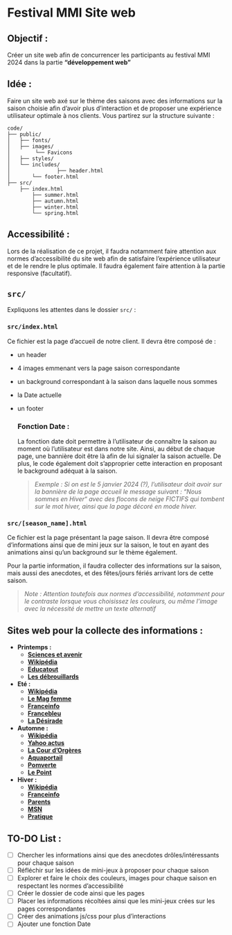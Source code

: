 # Festival MMI Site web


## Objectif :

Créer un site web afin de concurrencer les participants au festival MMI 2024 dans la partie **“développement web”**

## Idée :

Faire un site web axé sur le thème des saisons avec des informations sur la saison choisie afin d’avoir plus d’interaction et de proposer une expérience utilisateur optimale à nos clients. Vous partirez sur la structure suivante : 

```
code/
├── public/
│   ├── fonts/
│   ├── images/
│        └── Favicons
│   ├── styles/
│   └── includes/
│				├── header.html
│       └── footer.html
├── src/
    ├── index.html
		├── summer.html
		├── autumn.html
		├── winter.html
		└── spring.html
```

## Accessibilité :

Lors de la réalisation de ce projet, il faudra notamment faire attention aux normes d’accessibilité du site web afin de satisfaire l’expérience utilisateur et de le rendre le plus optimale. Il faudra également faire attention à la partie responsive (facultatif).

## `src/`

Expliquons les attentes dans le dossier `src/` : 

### `src/index.html`

Ce fichier est la page d’accueil de notre client. Il devra être composé de : 

- un header
- 4 images emmenant vers la page saison correspondante
- un background correspondant à la saison dans laquelle nous sommes
- la Date actuelle
- un footer
    
    ### Fonction Date :
    
    La fonction date doit permettre à l’utilisateur de connaître la saison au moment où l’utilisateur est dans notre site. Ainsi, au début de chaque page, une bannière doit être là afin de lui signaler la saison actuelle. De plus, le code également doit s’approprier cette interaction en proposant le background adéquat à la saison. 
    
    > *Exemple : 
    Si on est le 5 janvier 2024 (?), l’utilisateur doit avoir sur la bannière de la page accueil le message suivant : “Nous sommes en Hiver“ avec des flocons de neige FICTIFS qui tombent sur le mot hiver, ainsi que la page décoré en mode hiver.*
    > 

### `src/[season_name].html`

Ce fichier est la page présentant la page saison. Il devra être composé d’informations ainsi que de mini jeux sur la saison, le tout en ayant des animations ainsi qu’un background sur le thème également.

Pour la partie information, il faudra collecter des informations sur la saison, mais aussi des anecdotes, et des fêtes/jours fériés arrivant lors de cette saison.

> *Note : Attention toutefois aux normes d’accessibilité, notamment pour le contraste lorsque vous choisissez les couleurs, ou même l’image avec la nécessité de mettre un texte alternatif*
> 

## Sites web pour la collecte des informations :

- **Printemps :**
    - [**Sciences et avenir**](https://www.sciencesetavenir.fr/nature-environnement/printemps-tout-savoir-sur-cette-saison_162322)
    - [**Wikipédia**](https://fr.wikipedia.org/wiki/Printemps)
    - [**Educatout**](https://www.educatout.com/activites/themes/printemps.htm)
    - [**Les débrouillards**](https://www.notion.so/Calculateur-de-notes-ec07355183ad43e698d7cc06a59c7869?pvs=21)
- **Eté :**
    - [**Wikipédia**](https://fr.wikipedia.org/wiki/%C3%89t%C3%A9)
    - [**Le Mag femme**](https://www.lemagfemmes.com/Vie-quotidienne/La-saison-de-l-ete.html)
    - [**Franceinfo**](https://www.francetvinfo.fr/meteo/canicule/infographie-l-ete-une-saison-tout-aussi-meurtriere-pour-les-sdf_981455.html)
    - [**Francebleu**](https://www.francebleu.fr/emissions/n-arrete-pas-l-histoire/l-ete)
    - [**La Désirade**](https://www.hotel-la-desirade.com/anecdotes-de-la-saison-passee/)
- **Automne :**
    - [**Wikipédia**](https://fr.wikipedia.org/wiki/Automne)
    - [**Yahoo actus**](https://consent.yahoo.com/v2/collectConsent?sessionId=3_cc-session_2910ad76-8ae1-48d1-9227-733a765124de)
    - [**La Cour d’Orgères**](https://www.lacourdorgeres.com/saison-automne,pa101.html)
    - [**Aquaportail**](https://www.aquaportail.com/dictionnaire/definition/757/automne)
    - [**Pomverte**](https://www.pomverte.com/themes/saisons/automne/infos)
    - [**Le Point**](https://www.lepoint.fr/sciences-nature/premier-jour-de-l-automne-3-choses-a-savoir-22-09-2015-1967162_1924.php)
- **Hiver :**
    - [**Wikipédia**](https://fr.wikipedia.org/wiki/Hiver)
    - [**Franceinfo**](https://www.francetvinfo.fr/meteo/climat/froid-neige-givre-verglas-qu-est-ce-que-l-hiver-meteorologique-qui-commence-le-1er-decembre_6211527.html)
    - [**Parents**](https://momes.parents.fr/apprendre/matieres-scolaires/sciences/les-saisons/je-decouvre-lhiver-847988)
    - [**MSN**](https://www.msn.com/fr-ca/actualites/other/30-anecdotes-gla%C3%A7antes-ou-pas-sur-l-hiver/ss-AA1l4wZQ)
    - [**Pratique**](https://www.pratique.fr/actu/moscou-paris-brisez-la-glace-avec-ces-4-anecdotes-sur-l-hiver-7396859.html)

## TO-DO List :

- [ ]  Chercher les informations ainsi que des anecdotes drôles/intéressants pour chaque saison
- [ ]  Réfléchir sur les idées de mini-jeux à proposer pour chaque saison
- [ ]  Explorer et faire le choix des couleurs, images pour chaque saison en respectant les normes d’accessibilité
- [ ]  Créer le dossier de code ainsi que les pages
- [ ]  Placer les informations récoltées ainsi que les mini-jeux crées sur les pages correspondantes
- [ ]  Créer des animations js/css pour plus d’interactions
- [ ]  Ajouter une fonction Date
